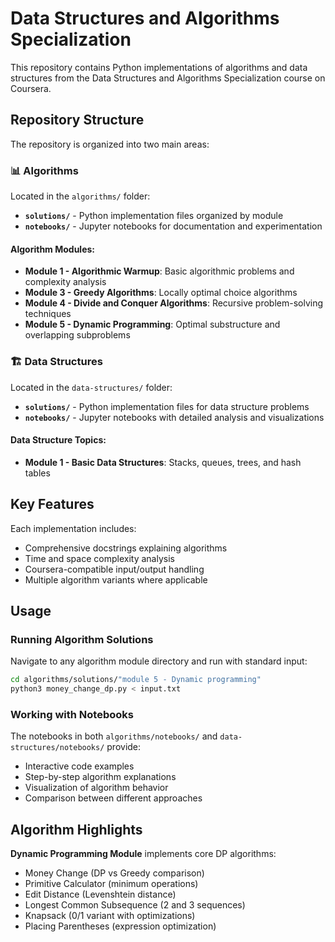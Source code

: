 # Data Structures and Algorithms Specialization

This repository contains Python implementations of algorithms and data structures from the Data Structures and Algorithms Specialization course on Coursera.

## Repository Structure

The repository is organized into two main areas:

### 📊 Algorithms
Located in the `algorithms/` folder:
- **`solutions/`** - Python implementation files organized by module
- **`notebooks/`** - Jupyter notebooks for documentation and experimentation

#### Algorithm Modules:
- **Module 1 - Algorithmic Warmup**: Basic algorithmic problems and complexity analysis
- **Module 3 - Greedy Algorithms**: Locally optimal choice algorithms
- **Module 4 - Divide and Conquer Algorithms**: Recursive problem-solving techniques  
- **Module 5 - Dynamic Programming**: Optimal substructure and overlapping subproblems

### 🏗️ Data Structures
Located in the `data-structures/` folder:
- **`solutions/`** - Python implementation files for data structure problems
- **`notebooks/`** - Jupyter notebooks with detailed analysis and visualizations

#### Data Structure Topics:
- **Module 1 - Basic Data Structures**: Stacks, queues, trees, and hash tables

## Key Features

Each implementation includes:
- Comprehensive docstrings explaining algorithms
- Time and space complexity analysis
- Coursera-compatible input/output handling
- Multiple algorithm variants where applicable

## Usage

### Running Algorithm Solutions
Navigate to any algorithm module directory and run with standard input:
```bash
cd algorithms/solutions/"module 5 - Dynamic programming"
python3 money_change_dp.py < input.txt
```

### Working with Notebooks
The notebooks in both `algorithms/notebooks/` and `data-structures/notebooks/` provide:
- Interactive code examples
- Step-by-step algorithm explanations
- Visualization of algorithm behavior
- Comparison between different approaches

## Algorithm Highlights

**Dynamic Programming Module** implements core DP algorithms:
- Money Change (DP vs Greedy comparison)
- Primitive Calculator (minimum operations)
- Edit Distance (Levenshtein distance)
- Longest Common Subsequence (2 and 3 sequences)
- Knapsack (0/1 variant with optimizations)
- Placing Parentheses (expression optimization)